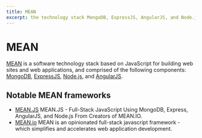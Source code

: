 ```yaml
---
title: MEAN
excerpt: the technology stack MongoDB, ExpressJS, AngularJS, and Node.js (MEAN)
---
```


# MEAN

[MEAN](https://en.wikipedia.org/wiki/MEAN_(software_bundle)) is a software technology stack based on JavaScript for building web sites and web applications, and comprised of the following components: [MongoDB](/_glossary/MONGODB.md), [ExpressJS](/_glossary/EXPRESS.md), [Node.js](/_glossary/NODEJS.md), and [AngularJS](/_glossary/ANGULARJS.md).

## Notable MEAN frameworks

* [MEAN.JS](http://meanjs.org) MEAN.JS - Full-Stack JavaScript Using MongoDB, Express, AngularJS, and Node.js From Creators of MEAN.IO.
* [MEAN.io](http://mean.io/) MEAN is an opinionated full-stack javascript framework - which simplifies and accelerates web application development.
